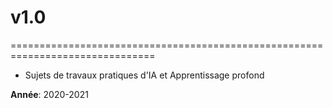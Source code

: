 # v1.0
===============================================================================
* Sujets de travaux pratiques d'IA et Apprentissage profond

**Année**: 2020-2021

